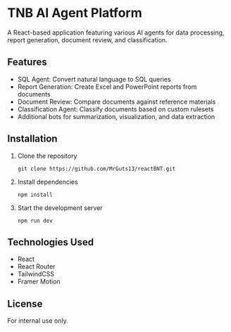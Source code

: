 # TNB AI Agent Platform

A React-based application featuring various AI agents for data processing, report generation, document review, and classification.

## Features

- SQL Agent: Convert natural language to SQL queries
- Report Generation: Create Excel and PowerPoint reports from documents
- Document Review: Compare documents against reference materials
- Classification Agent: Classify documents based on custom rulesets
- Additional bots for summarization, visualization, and data extraction

## Installation

1. Clone the repository
   ```
   git clone https://github.com/MrGuts13/reactBNT.git
   ```

2. Install dependencies
   ```
   npm install
   ```

3. Start the development server
   ```
   npm run dev
   ```

## Technologies Used

- React
- React Router
- TailwindCSS
- Framer Motion

## License

For internal use only. 